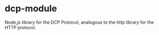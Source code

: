 # dcp-module
Node,js library for the DCP Protocol, analogous to the http library for the HTTP protocol.
